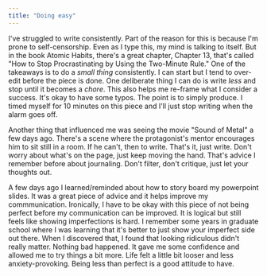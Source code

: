 ```yaml
---
title: "Doing easy"
---
```


I've struggled to write consistently. Part of the reason for this is because I'm prone to self-censorship. Even as I type this, my mind is talking to itself. But in the book Atomic Habits, there's a great chapter, Chapter 13, that's called "How to Stop Procrastinating by Using the Two-Minute Rule." One of the takeaways is to do a *small thing*  consistently. I can start but I tend to over-edit before the piece is done. One deliberate thing I can do is write *less* and stop until it becomes a *chore*. This also helps me re-frame what I consider a success. It's okay to have some typos. The point is to simply produce. I timed myself for 10 minutes on this piece and I'll just stop writing when the alarm goes off.

Another thing that influenced me was seeing the movie "Sound of Metal" a few days ago. There's a scene where the protagonist's mentor encourages him to sit still in a room. If he can't, then to write. That's it, just write. Don't worry about what's on the page, just keep moving the hand. That's advice I remember before about journaling. Don't filter, don't critique, just let your thoughts out.

A few days ago I learned/reminded about how to story board my powerpoint slides. It was a great piece of advice and it helps improve my commmunication. Ironically, I have to be okay with this piece of not being perfect before my communication can be improved. It is logical but still feels like showing imperfections is hard. I remember some years in graduate school where I was learning that it's better to just show your imperfect side out there. When I discovered that, I found that looking ridiculous didn't really matter. Nothing bad happened. It gave me some confidence and allowed me to try things a bit more. Life felt a little bit looser and less anxiety-provoking. Being less than perfect is a good attitude to have.